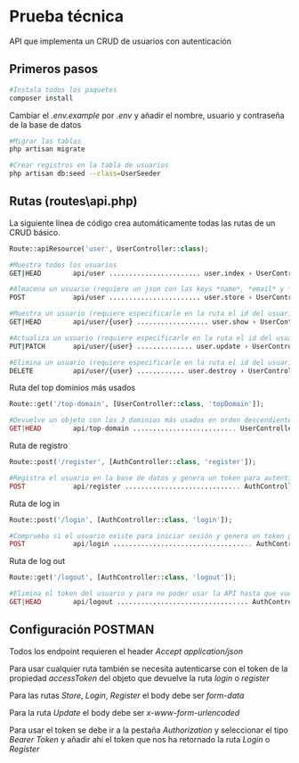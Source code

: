 # Prueba técnica

API que implementa un CRUD de usuarios con autenticación

## Primeros pasos

```bash
#Instala todos los paquetes
composer install
```
Cambiar el *.env.example* por *.env* y añadir el nombre, usuario y contraseña de la base de datos

```bash
#Migrar las tablas
php artisan migrate
```
```bash
#Crear registros en la tabla de usuarios
php artisan db:seed --class=UserSeeder
```

## Rutas (routes\api.php)

La siguiente línea de código crea automáticamente todas las rutas de un CRUD básico.
```php
Route::apiResource('user', UserController::class);
```  

```bash
#Muestra todos los usuarios
GET|HEAD        api/user ....................... user.index › UserController@index 

#Almacena un usuario (requiere un json con las keys *name*, *email* y *password*)
POST            api/user ....................... user.store › UserController@store 

#Muestra un usuario (requiere especificarle en la ruta el id del usuario)
GET|HEAD        api/user/{user} .................. user.show › UserController@show 

#Actualiza un usuario (requiere especificarle en la ruta el id del usuario y un json con las keys *name*, *email* y *password*)
PUT|PATCH       api/user/{user} .............. user.update › UserController@update 

#Elimina un usuario (requiere especificarle en la ruta el id del usuario)
DELETE          api/user/{user} ............ user.destroy › UserController@destroy 

```  


Ruta del top dominios más usados
```php
Route::get('/top-domain', [UserController::class, 'topDomain']);
``` 

```php
#Devuelve un objeto con los 3 dominios más usados en orden descendiente
GET|HEAD        api/top-domain .......................... UserController@topDomain 
```

Ruta de registro
```php
Route::post('/register', [AuthController::class, 'register']);
```  
```php
#Registra el usuario en la base de datos y genera un token para autenticarte en la API (requiere un json con las keys *name*, *email* y *password*)
POST            api/register ............................. AuthController@register
```

Ruta de log in
```php
Route::post('/login', [AuthController::class, 'login']);
```  
```php
#Comprueba si el usuario existe para iniciar sesión y genera un token para autenticarte en la API (requiere un json con las keys *email* y *password*)
POST            api/login ................................... AuthController@login 
```

Ruta de log out
```php
Route::get('/logout', [AuthController::class, 'logout']);
```  
```php
#Elimina el token del usuario y para no poder usar la API hasta que vuelva a iniciar sesión y generar uno nuevo
GET|HEAD        api/logout ................................. AuthController@logout 
```


## Configuración POSTMAN

Todos los endpoint requieren el header *Accept* *application/json*

Para usar cualquier ruta también se necesita autenticarse con el token de la propiedad *accessToken* del objeto que devuelve la ruta *login* o *register*

Para las rutas *Store*, *Login*, *Register* el body debe ser *form-data*

Para la ruta *Update* el body debe ser *x-www-form-urlencoded*

Para usar el token se debe ir a la pestaña *Authorization* y seleccionar el tipo *Bearer Token* y añadir ahí el token que nos ha retornado la ruta *Login* o *Register*
